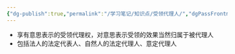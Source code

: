 ```yaml
---
{"dg-publish":true,"permalink":"/学习笔记/知识点/受领代理人/","dgPassFrontmatter":true,"noteIcon":""}
---
```


- 享有意思表示的受领代理权，对意思表示受领的效果当然归属于被代理人
- 包括法人的法定代表人、自然人的法定代理人、意定代理人